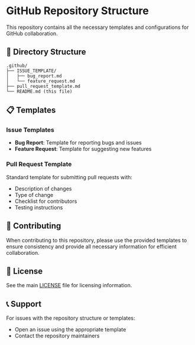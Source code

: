 # GitHub Repository Structure

This repository contains all the necessary templates and configurations for GitHub collaboration.

## 📁 Directory Structure

```
.github/
├── ISSUE_TEMPLATE/
│   ├── bug_report.md
│   └── feature_request.md
├── pull_request_template.md
└── README.md (this file)
```

## 📋 Templates

### Issue Templates
- **Bug Report**: Template for reporting bugs and issues
- **Feature Request**: Template for suggesting new features

### Pull Request Template
Standard template for submitting pull requests with:
- Description of changes
- Type of change
- Checklist for contributors
- Testing instructions

## 🤝 Contributing

When contributing to this repository, please use the provided templates to ensure consistency and provide all necessary information for efficient collaboration.

## 📄 License

See the main [LICENSE](../LICENSE) file for licensing information.

## 📞 Support

For issues with the repository structure or templates:
- Open an issue using the appropriate template
- Contact the repository maintainers